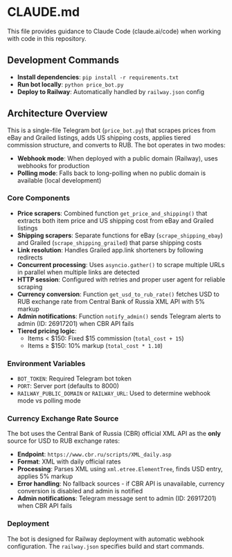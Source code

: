 # CLAUDE.md

This file provides guidance to Claude Code (claude.ai/code) when working with code in this repository.

## Development Commands

- **Install dependencies**: `pip install -r requirements.txt`
- **Run bot locally**: `python price_bot.py`
- **Deploy to Railway**: Automatically handled by `railway.json` config

## Architecture Overview

This is a single-file Telegram bot (`price_bot.py`) that scrapes prices from eBay and Grailed listings, adds US shipping costs, applies tiered commission structure, and converts to RUB. The bot operates in two modes:
- **Webhook mode**: When deployed with a public domain (Railway), uses webhooks for production
- **Polling mode**: Falls back to long-polling when no public domain is available (local development)

### Core Components

- **Price scrapers**: Combined function `get_price_and_shipping()` that extracts both item price and US shipping cost from eBay and Grailed listings
- **Shipping scrapers**: Separate functions for eBay (`scrape_shipping_ebay`) and Grailed (`scrape_shipping_grailed`) that parse shipping costs
- **Link resolution**: Handles Grailed app.link shorteners by following redirects
- **Concurrent processing**: Uses `asyncio.gather()` to scrape multiple URLs in parallel when multiple links are detected
- **HTTP session**: Configured with retries and proper user agent for reliable scraping
- **Currency conversion**: Function `get_usd_to_rub_rate()` fetches USD to RUB exchange rate from Central Bank of Russia XML API with 5% markup
- **Admin notifications**: Function `notify_admin()` sends Telegram alerts to admin (ID: 26917201) when CBR API fails
- **Tiered pricing logic**: 
  - Items < $150: Fixed $15 commission (`total_cost + 15`)
  - Items ≥ $150: 10% markup (`total_cost * 1.10`)

### Environment Variables

- `BOT_TOKEN`: Required Telegram bot token
- `PORT`: Server port (defaults to 8000)
- `RAILWAY_PUBLIC_DOMAIN` or `RAILWAY_URL`: Used to determine webhook mode vs polling mode

### Currency Exchange Rate Source

The bot uses the Central Bank of Russia (CBR) official XML API as the **only** source for USD to RUB exchange rates:

- **Endpoint**: `https://www.cbr.ru/scripts/XML_daily.asp`
- **Format**: XML with daily official rates
- **Processing**: Parses XML using `xml.etree.ElementTree`, finds USD entry, applies 5% markup
- **Error handling**: No fallback sources - if CBR API is unavailable, currency conversion is disabled and admin is notified
- **Admin notifications**: Telegram message sent to admin (ID: 26917201) when CBR API fails

### Deployment

The bot is designed for Railway deployment with automatic webhook configuration. The `railway.json` specifies build and start commands.